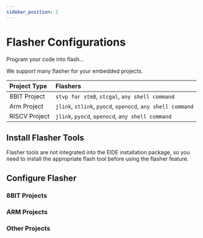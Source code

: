 ```yaml
---
sidebar_position: 2
---
```


# Flasher Configurations

Program your code into flash...

We support many flasher for your embedded projects.

|Project Type|Flashers|
|:--|:--|
|8BIT Project|`stvp for stm8`, `stcgal`, `any shell command`|
|Arm Project|`jlink`, `stlink`, `pyocd`, `openocd`, `any shell command`|
|RISCV Project|`jlink`, `pyocd`, `openocd`, `any shell command`|

## Install Flasher Tools

Flasher tools are not integrated into the EIDE installation package, so you need to install the appropriate flash tool before using the flasher feature.



## Configure Flasher


### 8BIT Projects



### ARM Projects



### Other Projects


